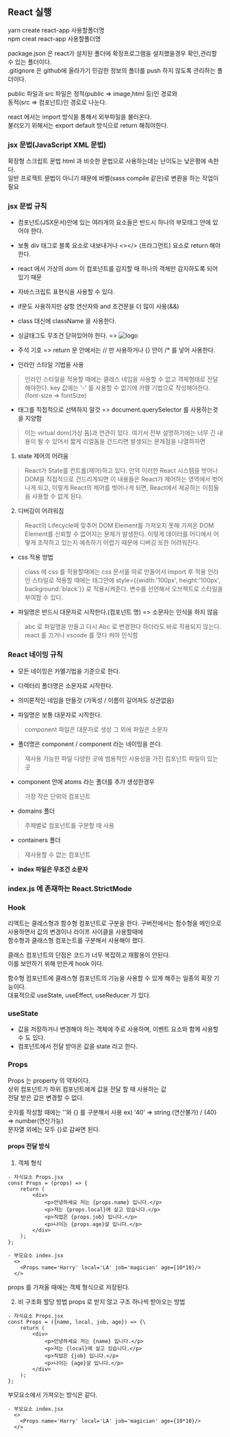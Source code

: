 ## React 실행
yarn create react-app 사용할폴더명  
npm creat react-app 사용할폴더명  

package.json 은 react가 설치된 폴더에 확장프로그램을 설치했을경우 확인,관리할 수 있는 폴더이다.  
.gitignore 은 github에 올라가기 민감한 정보의 폴더를 push 하지 않도록 관리하는 폴더이다.  

public 파일과 src 파일은 정적(public => image,html 등)인 경로와  
동적(src => 컴포넌트)인 경로로 나눈다.

react 에서는 import 방식을 통해서 외부파일을 불러온다.  
불러오기 위해서는 export default 방식으로 return 해줘야한다.  

### jsx 문법(JavaScript XML 문법)  
확장형 스크립트 문법 html 과 비슷한 문법으로 사용하는데는 난이도는 낮은평에 속한다.  
일반 프로젝트 문법이 아니기 때문에 바벨(sass compile 같은)로 변환을 하는 작업이 필요  

### jsx 문법 규칙
- 컴포넌트(JSX문서)안에 있는 여러개의 요소들은 반드시 하나의 부모태그 안에 있어야 한다. 
- 보통 div 태그로 블록 요소로 내보내거나 <></> (프라그먼트) 요소로 return 해야한다.
- react 에서 가상의 dom 이 컴포넌트를 감지할 때 하나의 객체만 감지하도록 되어 있기 때문

- 자바스크립트 표현식을 사용할 수 있다.
- if문도 사용하지만 삼항 연산자와 and 조건문을 더 많이 사용(&&)
- class 대신에 className 을 사용한다.
- 싱글태그도 무조건 닫혀있어야 한다. => <img src={logo} className="App-logo" alt="logo" />
- 주석 기호 => return 문 안에서는 // 만 사용하거나 {} 안이 /* 를 넣어 사용한다.
- 인라인 스타일 기법을 사용
> 인라인 스타일을 적용할 때에는 클래스 네임을 사용할 수 없고 객체형태로 전달해야한다.
> key 값에는 '-' 를 사용할 수 없기에 카멜 기법으로 작성해야한다. (font-size => fontSize)

- 태그를 직접적으로 선택하지 말것 => document.querySelector 를 사용하는것을 지양함
> 이는 virtual dom(가상 돔)과 연관이 있다.
> 여기서 전부 설명하기에는 너무 긴 내용이 될 수 있어서 짧게 리얼돔을 건드리면 발생되는 문제점을 나열하자면
1. state 제어의 어려움
> React가 State를 컨트롤(제어)하고 있다. 만약 이러한 React 시스템을 벗어나 DOM을 직접적으로 건드리게되면 
> 이 내용들은 React가 제어하는 영역에서 벗어나게 되고, 이렇게 React의 제어를 벗어나게 되면, React에서 제공하는 이점들을 사용할 수 없게 된다.
2. 디버깅이 어려워짐
> React의 Lifecycle에 맞추어 DOM Element를 가져오지 못해 가져온 DOM Element를 신뢰할 수 없어지는 문제가 발생한다. 
> 이렇게 데이터를 어디에서 어떻게 조작하고 있는지 예측하기 어렵기 때문에 디버깅 또한 어려워진다.

- css 적용 방법
> class 에 css 를 적용할때에는 css 문서를 따로 만들어서 import 후 적용
> 인라인 스타일로 적용할 때에는 태그안에 style={{width:'100px', height:'100px', background:'black'}} 로 적용시켜준다.
> 변수를 선언해서 오브젝트로 스타일을 부여할 수 있다.

- 파일명은 반드시 대문자로 시작한다.(컴포넌트 명) => 소문자는 인식을 하지 않음
> abc 로 파일명을 만들고 다시 Abc 로 변경한다 하더라도 바로 적용되지 않는다. react 를 끄거나 vscode 를 껏다 켜야 인식함

### React 네이밍 규칙
- 모든 네이밍은 카멜기법을 기준으로 한다.
- 디렉터리 폴더명은 소문자로 시작한다.
- 의미론적인 네임을 만들것 (가독성 / 이름이 길어져도 상관없음)

- 파일명은 보통 대문자로 시작한다.
> component 파일은 대문자로 생성
> 그 외에 파일은 소문자

- 폴더명은 component / component 라는 네이밍을 쓴다.
> 재사용 가능한 파일
> 다양한 곳에 범용적인 사용성을 가진 컴포넌트 파일이 있는곳

- component 안에 atoms 라는 폴더를 추가 생성한경우
> 가장 작은 단위의 컴포넌트

- domains 폴더
> 주제별로 컴포넌트를 구분할 때 사용

- containers 폴더
> 재사용할 수 없는 컴포넌트 

- **index 파일은 무조건 소문자**

### index.js 에 존재하는 React.StrictMode


### Hook
리액트는 클레스형과 함수형 컴포넌트로 구분을 한다.
구버전에서는 함수형을 메인으로 사용하면서 값의 변경이나 라이프 사이클을 사용할때에  
함수형과 클래스형 컴포는트를 구분해서 사용해야 했다.

클래스 컴포넌트의 단점은 코드가 너무 복잡하고 재활용이 안된다.  
이를 보안하기 위해 만든게 hook 이다.

함수형 컴포넌트에 클래스형 컴포넌트의 기능을 사용할 수 있게 해주는 일종의 확장 기능이다.  
대표적으로 useState, useEffect, useReducer 가 있다.

###  useState
- 값을 저장하거나 변경해야 하는 객체에 주로 사용하며, 이벤트 요소와 함께 사용할 수 도 있다.  
- 컴포넌트에서 전달 받아온 값을 state 라고 한다.

### Props
Props 는 property 의 약자이다.  
상위 컴포넌트가 하위 컴포넌트에게 값을 전달 할 때 사용하는 값  
전달 받은 값은 변경할 수 없다.

숫자를 작성할 때에는 ''와 {} 를 구분해서 사용
ex) '40' => string (연산불가) / {40} => number(연산가능)  
문자열 외에는 모두 {}로 감싸면 된다.

#### props 전달 방식
1. 객체 형식
```
- 자식요소 Props.jsx
const Props = (props) => {
    return (
        <div>
            <p>안녕하세요 저는 {props.name} 입니다.</p>
            <p>저는 {props.local}에 살고 있습니다.</p>
            <p>직업은 {props.job} 입니다.</p>
            <p>나이는 {props.age}살 입니다.</p>
        </div>
    );
};
```
```
- 부모요소 index.jsx
  <>
    <Props name='Harry' local='LA' job='magician' age={10*10}/>
  </>
```
props 를 가져올 때에는 객체 형식으로 저장된다.

2. 비 구조화 할당 방법
props 로 받지 않고 구조 하나씩 받아오는 방법
```
- 자식요소 Props.jsx
const Props = ({name, local, job, age}) => {\
    return (
        <div>
            <p>안녕하세요 저는 {name} 입니다.</p>
            <p>저는 {local}에 살고 있습니다.</p>
            <p>직업은 {job} 입니다.</p>
            <p>나이는 {age}살 입니다.</p>
        </div>
    );
};
```
부모요소에서 가져오는 방식은 같다.
```
- 부모요소 index.jsx
  <>
    <Props name='Harry' local='LA' job='magician' age={10*10}/>
  </>
```
